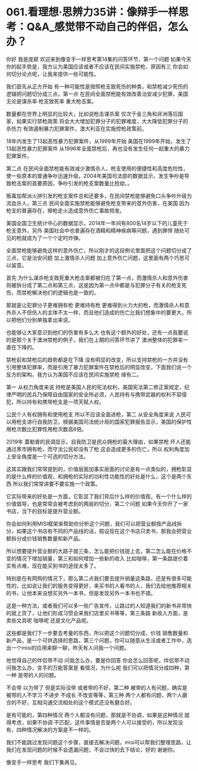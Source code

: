 # 061.看理想·思辨力35讲：像辩手一样思考：Q&A_感觉带不动自己的伴侣，怎么办？

你好 我是庞颖 欢迎来到像变手一样思考第14集的问答环节，第一个问题 如果今天你的起手势是，我方认为美国应该或者不应该在民间实施禁枪，原因有三 你会如何切分论点呢，让我来提供一些可能性。

我们首先从正方开始 有一种可能性是按照枪支致死伤的种类，和禁枪减少死伤的逻辑把问题切分成三点，第一点 在民间全面禁枪能有效改善治安减少犯罪，美国无论是谋杀率 枪支致死率 重大枪击案。

数量都在世界上明显的比较大，比如说枪击谋杀案 仅次于金三角和非洲落后国家，如果实行禁枪政策 将会大大增加犯罪分子的犯罪难度，大大降低犯罪分子的杀伤力 有效遏制暴力犯罪案件，澳大利亚在实施控枪政策前。

18年内发生了13起恶性暴力犯罪案件，从1999年开始 美国在1999年开始，发生了13起恶性暴力犯罪案件 从1996年全面禁枪后，再也没有发生任何一起重大的暴力犯罪案件。

第二点 在民间全面禁枪能有效减少激情杀人，枪支使用的便捷性和高度危险性，使一些原本的普通争吵迅速升级，2004年美国司法部的数据显示，发生争吵是导致枪击案的首要原因，争吵引发的枪支案数量比抢劫、。

贩毒加帮派火拼引发的枪支案件总和还要多，在民间禁枪能够避免口头争吵升级为流血杀人，第三点 民间全面实施禁枪能够避免枪支带来的意外伤害，在美国 因为枪支的普遍存在，擦枪走火造成意外伤亡事故频发。

美国全国卫生统计中心的数据显示，2014年一年间有800名14岁以下的儿童死于枪支意外，另外 美国社会中也普遍存在酒精和精神疾病等问题，遇到罪悍 随处可见的枪就成为了一个个定时炸弹。

全面禁枪能够避免这样的意外伤亡，所以刚才的这段例论里面把这个问题切分成了三点，它是治安问题 加上激情杀人问题 加上意外伤亡问题，这里面有两个巧思可以留意。

首先 为什么谋杀枪支致死重大枪击案都被归在了第一点，而激情杀人和意外伤害则被拆分成了第二点和第三点，这是因为第一点中都是与犯罪分子有关的枪支死伤，而禁枪解决他们的逻辑也是一致的。

那就是让犯罪分子更难拥有枪 更难持有枪 更难得到火力大的枪，而激情杀人和意外杀人不但伤人的主体不太一样，而且他们造成的伤亡比我们想象中的要更大，所以把他们分别单独拿出来说。

也能够让大家意识到他们的伤害有多么大 也有这个额外的好处，还有一点我要说的是那个关于澳洲禁枪的例子，我们在上期的问答环节讲了 澳洲整体的犯罪率一直在下降的。

禁枪前和禁枪后的趋势都是在下降 没有明显的改变，所以支持禁枪的一方并没有引用整体犯罪率，而是引用了暴力犯罪案件在禁枪后的明显改变，下面我们说一个反方的架构，我方认为美国不应该在民间实施禁枪 缘有二。

第一 从权力角度来说 持枪是美国人民的宪法权利，美国宪法第二修正案规定，纪律严明的民兵乃保障自由国家的安全所必须，人民持有与携带武器的权利不容侵犯，所以持有和携带枪支是一项天赋人权。

公民个人有权拥有和使用枪支 所以不应该全面进枪，第二 从安全角度来说 人民可以用枪支进行自我防卫，根据美国司法统计局的国家犯罪报告显示，美国的保护性用枪次数比犯罪性用枪次数高6倍。

2019年 蓋勒普的民调显示，自我防卫是民众拥枪的最大理由，如果禁枪 坏人还能通过黑市拥有枪，而守法公民却没有了枪 这会造成更多的伤亡，所以 权利角度加上安全角度是一个可选的切分方法。

这其实跟我们常常提到的，价值层面加事实层面的讨论是有一点类似的，拥枪彰显的是什么样的价值观，和拥枪的实际的功利性功能性的好处是什么，这个是两个东西 所以我们常常讲要不要实施一个政策。

它实际带来的好处是一方面，它彰显了我们背后什么样的价值观，有一个什么样的价值倡导，也是常常会被考虑到的两层的切分，第二个问题 如果今天你开了一家书店，当下的目标是提升营业额。

你会如何利用MISI框架来帮助你分析这个问题，我们可以把营业额按产品线拆分，如果这个书店有不同的产品线的话，假设现在这个书店只卖书，那我会把营业额拆分成价钱销售数量和新产品。

所以想要提升营业额的大路子就三条，怎么能把价钱提上去，第二怎么能在价格不变的情况下增加销量，第三和如何增加一些新的收入 比如咖啡，第一条路提价着实有点难，现在能买到书的途径太多了。

特别是在有网购的情况下，那么第二点我们要去提升销量这条路，还是有很多可能性的，比如说让我们的服务变得更好，来买书的人看书的人，我们去给他推荐相关的书，让他本来没想买另外一本书，但是发现另外一本书也不错。

这是一种方法，或者我们可以多一些广告宣传，让路过的人知道我们的新书非常快的就上货了，让他们形成习惯会来我们店里买书等等，第三条路 新收入方面，是卖些文具呢 咖啡呢 还是文化产品呢。

这些都是我们下一步要去考量的东西，所以把这个问题切分成，价钱 销售数量和新产品，是一个可供选择的思路，第三个问题，你可以随意从生活或者工作中，选出一个misi的应用来聊一聊，昨天有人问我一个问题。

他觉得自己的伴侣带不动 问我怎么办，要是你回答 你会怎么回答呢，伴侣带不动 问我怎么办，变手的万能答案是 看情况，为什么呢 我们可以把情况分成四种，第一种 是带的人的问题。

不会带 以为带了 但是实际没带 或者带的不好，第二种 被带的人有问题，确实是被带的人不学习 不进步 不成长 不改变等等，第三种 两个人都有问题，两个人磨合的不好，互相沟通交流相处的这个模式还没有磨合好。

是有可能的，第四种情况 两个人都没有问题，那就是不协调，如果是这种情况 就得考虑，如果不协调 不匹配，这件事情是否是两个人可以接受的，所以发现没有，四种情况解决的方案是不一样的。

我们不能跳过发现问题这个步骤，直接去解决问题，misi可以帮我们整理思路，让我们在发现问题的时候不会遗漏问题，不会过快的去下结论，好的 谢谢你。

像变手一样思考 我们下集再见。